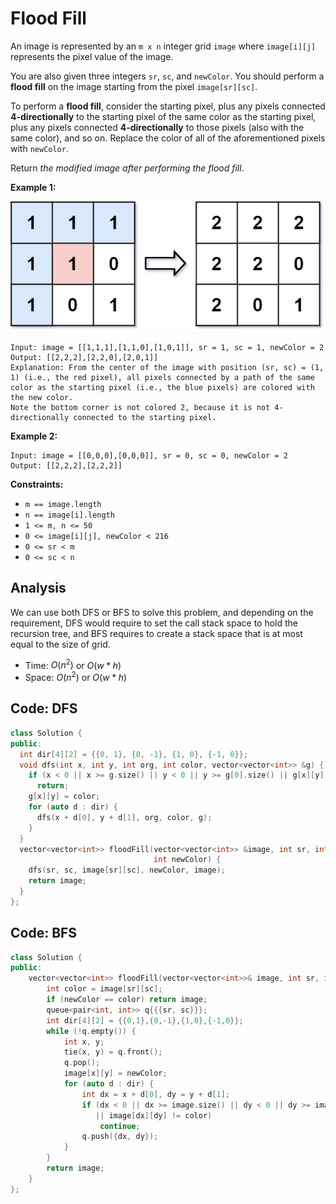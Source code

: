 # Flood Fill

An image is represented by an `m x n` integer grid `image` where `image[i][j]` represents the pixel value of the image.

You are also given three integers `sr`, `sc`, and `newColor`. You should perform a **flood fill** on the image starting from the pixel `image[sr][sc]`.

To perform a **flood fill**, consider the starting pixel, plus any pixels connected **4-directionally** to the starting pixel of the same color as the starting pixel, plus any pixels connected **4-directionally** to those pixels (also with the same color), and so on. Replace the color of all of the aforementioned pixels with `newColor`.

Return *the modified image after performing the flood fill*.

 

**Example 1:**

![img](resources/flood1-grid.jpeg)

```
Input: image = [[1,1,1],[1,1,0],[1,0,1]], sr = 1, sc = 1, newColor = 2
Output: [[2,2,2],[2,2,0],[2,0,1]]
Explanation: From the center of the image with position (sr, sc) = (1, 1) (i.e., the red pixel), all pixels connected by a path of the same color as the starting pixel (i.e., the blue pixels) are colored with the new color.
Note the bottom corner is not colored 2, because it is not 4-directionally connected to the starting pixel.
```

**Example 2:**

```
Input: image = [[0,0,0],[0,0,0]], sr = 0, sc = 0, newColor = 2
Output: [[2,2,2],[2,2,2]]
```

 

**Constraints:**

- `m == image.length`
- `n == image[i].length`
- `1 <= m, n <= 50`
- `0 <= image[i][j], newColor < 216`
- `0 <= sr < m`
- `0 <= sc < n`

## Analysis

We can use both DFS or BFS to solve this problem, and depending on the requirement, DFS would require to set the call stack space to hold the recursion tree, and BFS requires to create a stack space that is at most equal to the size of grid.

* Time: $O(n^2)$ or $O(w * h)$
* Space: $O(n^2)$ or $O(w * h)$

## Code: DFS

```c++
class Solution {
public:
  int dir[4][2] = {{0, 1}, {0, -1}, {1, 0}, {-1, 0}};
  void dfs(int x, int y, int org, int color, vector<vector<int>> &g) {
    if (x < 0 || x >= g.size() || y < 0 || y >= g[0].size() || g[x][y] != org || g[x][y] == color)
      return;
    g[x][y] = color;
    for (auto d : dir) {
      dfs(x + d[0], y + d[1], org, color, g);
    }
  }
  vector<vector<int>> floodFill(vector<vector<int>> &image, int sr, int sc,
                                int newColor) {
    dfs(sr, sc, image[sr][sc], newColor, image);
    return image;
  }
};
```

## Code: BFS

```c++
class Solution {
public:
    vector<vector<int>> floodFill(vector<vector<int>>& image, int sr, int sc, int newColor) {
        int color = image[sr][sc];
        if (newColor == color) return image;
        queue<pair<int, int>> q{{{sr, sc}}};
        int dir[4][2] = {{0,1},{0,-1},{1,0},{-1,0}};
        while (!q.empty()) {
            int x, y;
            tie(x, y) = q.front();
            q.pop();
            image[x][y] = newColor;
            for (auto d : dir) {
                int dx = x + d[0], dy = y + d[1];
                if (dx < 0 || dx >= image.size() || dy < 0 || dy >= image[0].size()
                   || image[dx][dy] != color)
                    continue;
                q.push({dx, dy});
            }
        }
        return image;
    }
};
```

